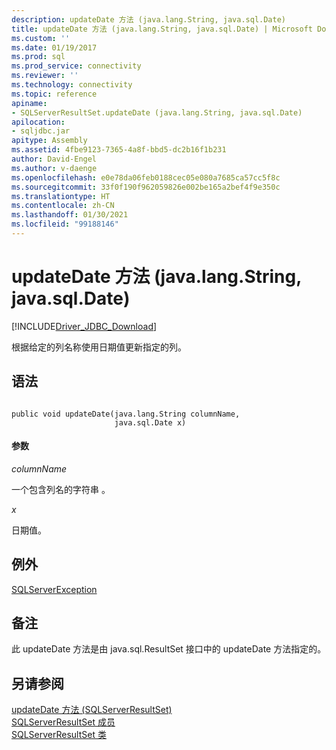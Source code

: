 ```yaml
---
description: updateDate 方法 (java.lang.String, java.sql.Date)
title: updateDate 方法 (java.lang.String, java.sql.Date) | Microsoft Docs
ms.custom: ''
ms.date: 01/19/2017
ms.prod: sql
ms.prod_service: connectivity
ms.reviewer: ''
ms.technology: connectivity
ms.topic: reference
apiname:
- SQLServerResultSet.updateDate (java.lang.String, java.sql.Date)
apilocation:
- sqljdbc.jar
apitype: Assembly
ms.assetid: 4fbe9123-7365-4a8f-bbd5-dc2b16f1b231
author: David-Engel
ms.author: v-daenge
ms.openlocfilehash: e0e78da06feb0188cec05e080a7685ca57cc5f8c
ms.sourcegitcommit: 33f0f190f962059826e002be165a2bef4f9e350c
ms.translationtype: HT
ms.contentlocale: zh-CN
ms.lasthandoff: 01/30/2021
ms.locfileid: "99188146"
---
```

# <a name="updatedate-method-javalangstring-javasqldate"></a>updateDate 方法 (java.lang.String, java.sql.Date)
[!INCLUDE[Driver_JDBC_Download](../../../includes/driver_jdbc_download.md)]

  根据给定的列名称使用日期值更新指定的列。  
  
## <a name="syntax"></a>语法  
  
```  
  
public void updateDate(java.lang.String columnName,  
                       java.sql.Date x)  
```  
  
#### <a name="parameters"></a>参数  
 *columnName*  
  
 一个包含列名的字符串  。  
  
 *x*  
  
 日期值。  
  
## <a name="exceptions"></a>例外  
 [SQLServerException](../../../connect/jdbc/reference/sqlserverexception-class.md)  
  
## <a name="remarks"></a>备注  
 此 updateDate 方法是由 java.sql.ResultSet 接口中的 updateDate 方法指定的。  
  
## <a name="see-also"></a>另请参阅  
 [updateDate 方法 &#40;SQLServerResultSet&#41;](../../../connect/jdbc/reference/updatedate-method-sqlserverresultset.md)   
 [SQLServerResultSet 成员](../../../connect/jdbc/reference/sqlserverresultset-members.md)   
 [SQLServerResultSet 类](../../../connect/jdbc/reference/sqlserverresultset-class.md)  
  
  
